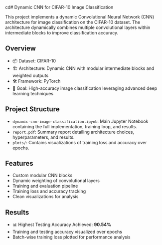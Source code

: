 cd# Dynamic CNN for CIFAR-10 Image Classification

This project implements a dynamic Convolutional Neural Network (CNN) architecture for image classification on the CIFAR-10 dataset. The architecture dynamically combines multiple convolutional layers within intermediate blocks to improve classification accuracy.

## Overview

- 📦 Dataset: CIFAR-10
- 🏗️ Architecture: Dynamic CNN with modular intermediate blocks and weighted outputs
- 🛠️ Framework: PyTorch
- 🎯 Goal: High-accuracy image classification leveraging advanced deep learning techniques

## Project Structure

- `dynamic-cnn-image-classification.ipynb`: Main Jupyter Notebook containing the full implementation, training loop, and results.
- `report.pdf`: Summary report detailing architecture choices, hyperparameters, and results.
- `plots/`: Contains visualizations of training loss and accuracy over epochs.

## Features

- Custom modular CNN blocks
- Dynamic weighting of convolutional layers
- Training and evaluation pipeline
- Training loss and accuracy tracking
- Clean visualizations for analysis

## Results

- 📊 Highest Testing Accuracy Achieved: **90.54%** 
- Training and testing accuracy visualized over epochs
- Batch-wise training loss plotted for performance analysis

